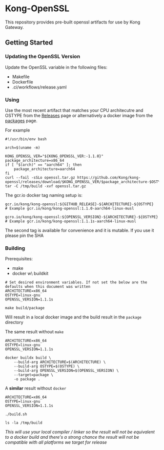 # Kong-OpenSSL

This repository provides pre-built openssl artifacts for use by Kong Gateway.

## Getting Started

### Updating the OpenSSL Version

Update the OpenSSL variable in the following files:
- Makefile
- Dockerfile
- .ci/workflows/release.yaml

### Using

Use the most recent artifact that matches your CPU architecutre and OSTYPE
from the [Releases](https://github.com/Kong/kong-openssl/releases) page or
alternatively a docker image from the [packages](https://github.com/Kong/kong-openssl/pkgs/container/kong-openssl)
page.

For example
```
#!/usr/bin/env bash

arch=$(uname -m)

KONG_OPENSSL_VER="${KONG_OPENSSL_VER:-1.1.0}"
package_architecture=x86_64
if [ "$(arch)" == "aarch64" ]; then
    package_architecture=aarch64
fi
curl --fail -sSLo openssl.tar.gz https://github.com/Kong/kong-openssl/releases/download/$KONG_OPENSSL_VER/$package_architecture-$OSTYPE.tar.gz
tar -C /tmp/build -xvf openssl.tar.gz
```

The gcr.io docker tag naming setup is:
```
gcr.io/kong/kong-openssl:${GITHUB_RELEASE}-${ARCHITECTURE}-${OSTYPE}
# Example gcr.io/kong/kong-openssl:1.1.0-aarch64-linux-musl

gcro.io/kong/kong-openssl:${OPENSSL_VERSION}-${ARCHITECTURE}-${OSTYPE}
# Example gcr.io/kong/kong-openssl:1.1.1s-aarch64-linux-musl
```
The second tag is available for convenience and it is mutable. If you use it please pin the SHA

### Building

Prerequisites:

- make
- docker w\ buildkit

```
# Set desired environment variables. If not set the below are the defaults when this document was written
ARCHITECTURE=x86_64
OSTYPE=linux-gnu
OPENSSL_VERSION=1.1.1s

make build/package
```
Will result in a local docker image and the build result in the `package` directory


The same result without `make`

```
ARCHITECTURE=x86_64
OSTYPE=linux-gnu
OPENSSL_VERSION=1.1.1s

docker buildx build \
    --build-arg ARCHITECTURE=$(ARCHITECTURE) \
    --build-arg OSTYPE=$(OSTYPE) \
    --build-arg OPENSSL_VERSION=$(OPENSSL_VERSION) \
    --target=package \
    -o package .
```


A **similar** result without `docker`

```
ARCHITECTURE=x86_64
OSTYPE=linux-gnu
OPENSSL_VERSION=1.1.1s

./build.sh

ls -la /tmp/build
```
*This will use your local compiler / linker so the result will not be
equivalent to a docker build and there's a strong chance the result will
not be compatible with all platforms we target for release*
